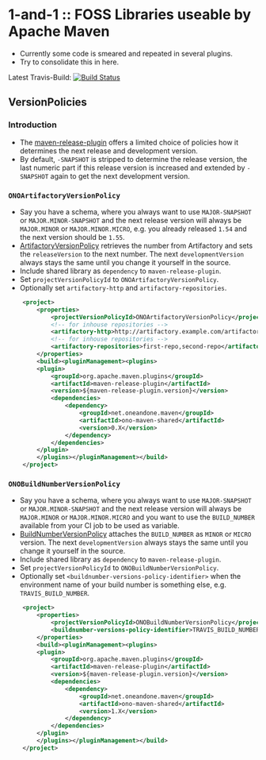 # 1-and-1 :: FOSS Libraries useable by Apache Maven

* Currently some code is smeared and repeated in several plugins.
* Try to consolidate this in here.

Latest Travis-Build: [![Build Status](https://travis-ci.org/1and1/ono-maven-shared.svg?branch=master)](https://travis-ci.org/1and1/ono-maven-shared)

## VersionPolicies

### Introduction

* The [maven-release-plugin][maven-release-plugin] offers a limited choice of policies how it determines
  the next release and development version.
* By default, `-SNAPSHOT` is stripped to determine the release version, the last numeric part if this release version
  is increased and extended by `-SNAPSHOT` again to get the next development version.

### `ONOArtifactoryVersionPolicy`

* Say you have a schema, where you always want to use `MAJOR-SNAPSHOT` or `MAJOR.MINOR-SNAPSHOT` and the next release
  version will always be `MAJOR.MINOR` or `MAJOR.MINOR.MICRO`, e.g. you already released `1.54` and the next version
  should be `1.55`.
* [ArtifactoryVersionPolicy](src/main/java/net/oneandone/maven/shared/versionpolicies/ArtifactoryVersionPolicy.java)
  retrieves the number from Artifactory and sets the `releaseVersion` to the next number. The next 
  `developmentVersion` always stays the same until you change it yourself in the source. 
* Include shared library as `dependency` to `maven-release-plugin`.
* Set `projectVersionPolicyId` to `ONOArtifactoryVersionPolicy`.
* Optionally set `artifactory-http` and `artifactory-repositories`.

```xml
    <project>
        <properties>
            <projectVersionPolicyId>ONOArtifactoryVersionPolicy</projectVersionPolicyId>
            <!-- for inhouse repositories -->
            <artifactory-http>http://artifactory.example.com/artifactory</artifactory-http>
            <!-- for inhouse repositories -->
            <artifactory-repositories>first-repo,second-repo</artifactory-repositories>
        </properties>
        <build><pluginManagement><plugins>
        <plugin>
            <groupId>org.apache.maven.plugins</groupId>
            <artifactId>maven-release-plugin</artifactId>
            <version>${maven-release-plugin.version}</version>
            <dependencies>
                <dependency>
                    <groupId>net.oneandone.maven</groupId>
                    <artifactId>ono-maven-shared</artifactId>
                    <version>0.X</version>
                </dependency>
            </dependencies>
        </plugin>
        </plugins></pluginManagement></build>
    </project>
```

### `ONOBuildNumberVersionPolicy`

* Say you have a schema, where you always want to use `MAJOR-SNAPSHOT` or `MAJOR.MINOR-SNAPSHOT` and the next release
  version will always be `MAJOR.MINOR` or `MAJOR.MINOR.MICRO` and you want to use the `BUILD_NUMBER` available
  from your CI job to be used as variable.
* [BuildNumberVersionPolicy](src/main/java/net/oneandone/maven/shared/versionpolicies/BuildNumberVersionPolicy.java)
  attaches the `BUILD_NUMBER` as `MINOR` or `MICRO` version. The next 
  `developmentVersion` always stays the same until you change it yourself in the source. 
* Include shared library as `dependency` to `maven-release-plugin`.
* Set `projectVersionPolicyId` to `ONOBuildNumberVersionPolicy`.
* Optionally set `<buildnumber-versions-policy-identifier>` when the environment name of your build number is
  something else, e.g. `TRAVIS_BUILD_NUMBER`.

```xml
    <project>
        <properties>
            <projectVersionPolicyId>ONOBuildNumberVersionPolicy</projectVersionPolicyId>
            <buildnumber-versions-policy-identifier>TRAVIS_BUILD_NUMBER<buildnumber-versions-policy-identifier>
        </properties>
        <build><pluginManagement><plugins>
        <plugin>
            <groupId>org.apache.maven.plugins</groupId>
            <artifactId>maven-release-plugin</artifactId>
            <version>${maven-release-plugin.version}</version>
            <dependencies>
                <dependency>
                    <groupId>net.oneandone.maven</groupId>
                    <artifactId>ono-maven-shared</artifactId>
                    <version>1.X</version>
                </dependency>
            </dependencies>
        </plugin>
        </plugins></pluginManagement></build>
    </project>
```

[maven-release-plugin]: http://maven.apache.org/maven-release/maven-release-plugin/prepare-mojo.html#projectVersionPolicyId
